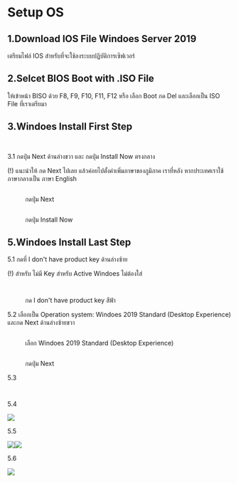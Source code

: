 # Setup OS

## 1.Download IOS File Windoes Server 2019

เตรียมไฟล์ IOS สำหรับที่จะใช้ลงระบบปฏิบัติการเซิฟเวอร์

## 2.Selcet BIOS Boot with .ISO File

ให้เข้าหน้า BISO ด้วย F8, F9, F10, F11, F12 หรือ เลือก Boot กด Del และเลือกเป็น ISO File ที่เราเตรียมา

## 3.Windoes Install First Step

<div>

<figure><img src=".gitbook/assets/image (2) (1).png" alt=""><figcaption></figcaption></figure>

 

<figure><img src=".gitbook/assets/image (1) (1).png" alt=""><figcaption></figcaption></figure>

</div>

3.1 กดปุ่ม Next ด้านล่างขวา และ กดปุ่ม Install Now ตรงกลาง

(!) แนะนำให้ กด Next ไปเลย แล้วค่อยไปตั้งค่าเพิ่มภาษาของภูมิภาค  เราที่หลัง หากประเทศเราใช้ภาษากลางเป็น ภาษา English

<div>

<figure><img src=".gitbook/assets/image (7).png" alt=""><figcaption><p>กดปุ่ม Next</p></figcaption></figure>

 

<figure><img src=".gitbook/assets/image (3) (1).png" alt=""><figcaption><p>กดปุ่ม Install Now</p></figcaption></figure>

</div>

## 5.Windoes Install Last Step

5.1 กดที่ I don't have product key ด้านล่างซ้าย

(!) สำหรับ ไม่มี Key สำหรับ Active Windoes ไม่ต้องใส่

<div>

<figure><img src=".gitbook/assets/image (4) (1).png" alt=""><figcaption></figcaption></figure>

 

<figure><img src=".gitbook/assets/image (2) (2).png" alt=""><figcaption><p>กด I don't have product key สีฟ้า</p></figcaption></figure>

</div>

5.2 เลือกเป็น Operation system: Windoes 2019 Standard (Desktop Experience) และกด Next ด้านล่างซ้ายขวา

<div>

<figure><img src=".gitbook/assets/image (2).png" alt=""><figcaption><p>เลือก Windoes 2019 Standard (Desktop Experience)</p></figcaption></figure>

 

<figure><img src=".gitbook/assets/image (8).png" alt=""><figcaption><p>กดปุ่ม Next</p></figcaption></figure>

</div>

5.3

<div>

<figure><img src=".gitbook/assets/image (3).png" alt=""><figcaption></figcaption></figure>

 

<figure><img src=".gitbook/assets/image (6).png" alt=""><figcaption></figcaption></figure>

</div>

5.4

![](<.gitbook/assets/image (5).png>)

5.5

![](<.gitbook/assets/image (4).png>)![](.gitbook/assets/image.png)

5.6

![](<.gitbook/assets/image (1).png>)

